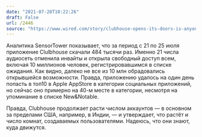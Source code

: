 ```yaml
---
date: "2021-07-28T10:22:26"
draft: False
url: /2446
source: "https://www.wired.com/story/clubhouse-opens-its-doors-is-anyone-rushing-to-get-in/"
---
```


Аналитика SensorTower показывает, что за период с 21 по 25 июля приложение Clulbhouse скачали 484 тысячи раз. Именно 21 числа аудиосеть отменила инвайты и открыла свободный доступ всем, включая 10 миллионов человек, регистрировавшимся в списке ожидания. Как видно, далеко не все из 10 млн обрадовались открывшейся возможности. Правда, приложению удалось на один день попасть в топ10 в Apple AppStore в категории социальных приложений, но сейчас оно примерно на 40-м месте в категории, несмотря на упоминание в списке New&Notable.

Правда, Clubhouse продолжает расти числом аккаунтов — в основном за пределами США, например, в Индии, — и утверждает, что растёт и число комнат, создаваемых пользователями. Надеюсь, что они знают, куда движутся.
